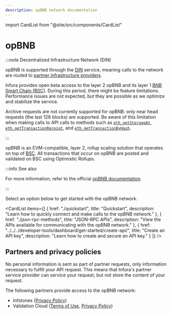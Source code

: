 ```yaml
---
description: opBNB network documentation
---
```


import CardList from "@site/src/components/CardList"

# opBNB

:::note Decentralized Infrastructure Network (DIN)

opBNB is supported through the [DIN](https://www.infura.io/solutions/decentralized-infrastructure-service) service,
meaning calls to the network are routed to [partner infrastructure providers](#partners-and-privacy-policies).

Infura provides open beta access to the layer 2 opBNB and its layer 1 [BNB Smart Chain (BSC)](../bnb-smart-chain/index.md). During this period, there might be feature limitations.
Performance issues are not expected, but they are possible as we optimize and stabilize the service.

Archive requests are not currently supported for opBNB: only near head requests (the last 128 blocks) are supported. Be aware of this limitation when making calls
to API calls to methods such as [`eth_getStorageAt`](./json-rpc-methods/eth_getstorageat.mdx),
[`eth_getTransactionReceipt`](./json-rpc-methods/eth_gettransactionreceipt.mdx), and
[`eth_getTransactionByHash`](./json-rpc-methods/eth_gettransactionbyhash.mdx).

:::

opBNB is an EVM-compatible, layer 2, rollup scaling solution that operates on top of [BSC](../bnb-smart-chain/index.md). All transactions that occur on opBNB are posted and validated on BSC using Optimistic Rollups.

:::info See also

For more information, refer to the official [opBNB documentation](https://docs.bnbchain.org/bnb-opbnb/overview/).

:::

Select an option below to get started with the opBNB network.

<CardList
  items={[
    {
      href: "./quickstart",
      title: "Quickstart",
      description: "Learn how to quickly connect and make calls to the opBNB network."
    },
    {
      href: "./json-rpc-methods",
      title: "JSON-RPC APIs",
      description: "View the APIs available for communicating with the opBNB network."
    },
    {
      href: "../../../developer-tools/dashboard/get-started/create-api/",
      title: "Create an API key",
      description: "Learn how to create and secure an API key."
    }
  ]}
/>

## Partners and privacy policies

No personal information is sent as part of partner requests, only information necessary to fulfill your API request. This means that Infura's partner service provider can service your request, but not store the content of your request.

The following partners provide access to the opBNB network:
<!-- markdown-link-check-disable -->
- Infstones ([Privacy Policy](https://infstones.com/terms/privacy-notice))
- Validation Cloud ([Terms of Use](https://www.validationcloud.io/terms), [Privacy Policy](https://www.validationcloud.io/privacy))
<!-- markdown-link-check-enable -->
